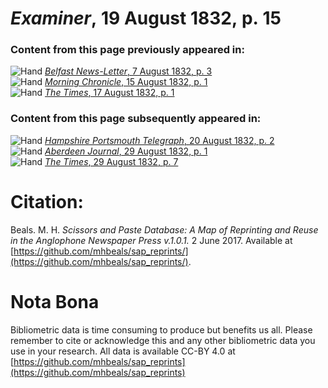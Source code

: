 # *Examiner*, 19 August 1832, p. 15  
  
### Content from this page previously appeared in:  
![Hand](http://scissorsandpaste.net/wp-content/uploads/2017/06/smallhandpointer.png) [*Belfast News-Letter*, 7 August 1832, p. 3](https://mhbeals.github.io/sap_html/Belfast-News-Letter/Belfast-News-Letter-7-August-1832-p-3)  
![Hand](http://scissorsandpaste.net/wp-content/uploads/2017/06/smallhandpointer.png) [*Morning Chronicle*, 15 August 1832, p. 1](https://mhbeals.github.io/sap_html/Morning-Chronicle/Morning-Chronicle-15-August-1832-p-1)  
![Hand](http://scissorsandpaste.net/wp-content/uploads/2017/06/smallhandpointer.png) [*The Times*, 17 August 1832, p. 1](https://mhbeals.github.io/sap_html/The-Times/The-Times-17-August-1832-p-1)  
  
### Content from this page subsequently appeared in:  
![Hand](http://scissorsandpaste.net/wp-content/uploads/2017/06/smallhandpointer.png) [*Hampshire Portsmouth Telegraph*, 20 August 1832, p. 2](https://mhbeals.github.io/sap_html/Hampshire-Portsmouth-Telegraph/Hampshire-Portsmouth-Telegraph-20-August-1832-p-2)  
![Hand](http://scissorsandpaste.net/wp-content/uploads/2017/06/smallhandpointer.png) [*Aberdeen Journal*, 29 August 1832, p. 1](https://mhbeals.github.io/sap_html/Aberdeen-Journal/Aberdeen-Journal-29-August-1832-p-1)  
![Hand](http://scissorsandpaste.net/wp-content/uploads/2017/06/smallhandpointer.png) [*The Times*, 29 August 1832, p. 7](https://mhbeals.github.io/sap_html/The-Times/The-Times-29-August-1832-p-7)  


# Citation: 

Beals. M. H. *Scissors and Paste Database: A Map of Reprinting and Reuse in the Anglophone Newspaper Press v.1.0.1.* 2 June 2017. Available at [https://github.com/mhbeals/sap_reprints/](https://github.com/mhbeals/sap_reprints/). 

# Nota Bona

Bibliometric data is time consuming to produce but benefits us all. Please remember to cite or acknowledge this and any other bibliometric data you use in your research. All data is available CC-BY 4.0 at [https://github.com/mhbeals/sap_reprints](https://github.com/mhbeals/sap_reprints)